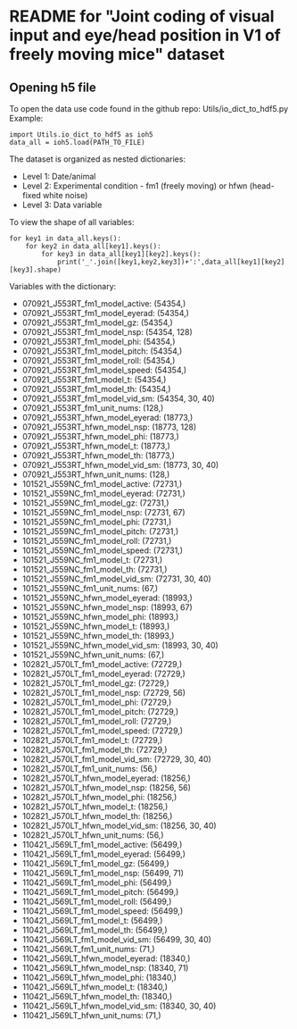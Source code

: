 # README for "Joint coding of visual input and eye/head position in V1 of freely moving mice" dataset

## Opening h5 file
To open the data use code found in the github repo: Utils/io_dict_to_hdf5.py
Example: 

```
import Utils.io_dict_to_hdf5 as ioh5
data_all = ioh5.load(PATH_TO_FILE)
```


The dataset is organized as nested dictionaries:
 - Level 1: Date/animal
 - Level 2: Experimental condition - fm1 (freely moving) or hfwn (head-fixed white noise)
 - Level 3: Data variable

To view the shape of all variables: 
```
for key1 in data_all.keys():
    for key2 in data_all[key1].keys():
        for key3 in data_all[key1][key2].keys():
            print('_'.join([key1,key2,key3])+':',data_all[key1][key2][key3].shape)
```

Variables with the dictionary: 
- 070921_J553RT_fm1_model_active: (54354,)
- 070921_J553RT_fm1_model_eyerad: (54354,)
- 070921_J553RT_fm1_model_gz: (54354,)  
- 070921_J553RT_fm1_model_nsp: (54354, 128) 
- 070921_J553RT_fm1_model_phi: (54354,) 
- 070921_J553RT_fm1_model_pitch: (54354,) 
- 070921_J553RT_fm1_model_roll: (54354,) 
- 070921_J553RT_fm1_model_speed: (54354,) 
- 070921_J553RT_fm1_model_t: (54354,) 
- 070921_J553RT_fm1_model_th: (54354,) 
- 070921_J553RT_fm1_model_vid_sm: (54354, 30, 40) 
- 070921_J553RT_fm1_unit_nums: (128,) 
- 070921_J553RT_hfwn_model_eyerad: (18773,) 
- 070921_J553RT_hfwn_model_nsp: (18773, 128) 
- 070921_J553RT_hfwn_model_phi: (18773,) 
- 070921_J553RT_hfwn_model_t: (18773,) 
- 070921_J553RT_hfwn_model_th: (18773,) 
- 070921_J553RT_hfwn_model_vid_sm: (18773, 30, 40) 
- 070921_J553RT_hfwn_unit_nums: (128,) 
- 101521_J559NC_fm1_model_active: (72731,) 
- 101521_J559NC_fm1_model_eyerad: (72731,) 
- 101521_J559NC_fm1_model_gz: (72731,) 
- 101521_J559NC_fm1_model_nsp: (72731, 67) 
- 101521_J559NC_fm1_model_phi: (72731,) 
- 101521_J559NC_fm1_model_pitch: (72731,) 
- 101521_J559NC_fm1_model_roll: (72731,) 
- 101521_J559NC_fm1_model_speed: (72731,) 
- 101521_J559NC_fm1_model_t: (72731,) 
- 101521_J559NC_fm1_model_th: (72731,) 
- 101521_J559NC_fm1_model_vid_sm: (72731, 30, 40) 
- 101521_J559NC_fm1_unit_nums: (67,) 
- 101521_J559NC_hfwn_model_eyerad: (18993,) 
- 101521_J559NC_hfwn_model_nsp: (18993, 67) 
- 101521_J559NC_hfwn_model_phi: (18993,) 
- 101521_J559NC_hfwn_model_t: (18993,) 
- 101521_J559NC_hfwn_model_th: (18993,) 
- 101521_J559NC_hfwn_model_vid_sm: (18993, 30, 40) 
- 101521_J559NC_hfwn_unit_nums: (67,) 
- 102821_J570LT_fm1_model_active: (72729,) 
- 102821_J570LT_fm1_model_eyerad: (72729,) 
- 102821_J570LT_fm1_model_gz: (72729,) 
- 102821_J570LT_fm1_model_nsp: (72729, 56) 
- 102821_J570LT_fm1_model_phi: (72729,) 
- 102821_J570LT_fm1_model_pitch: (72729,) 
- 102821_J570LT_fm1_model_roll: (72729,) 
- 102821_J570LT_fm1_model_speed: (72729,) 
- 102821_J570LT_fm1_model_t: (72729,) 
- 102821_J570LT_fm1_model_th: (72729,) 
- 102821_J570LT_fm1_model_vid_sm: (72729, 30, 40) 
- 102821_J570LT_fm1_unit_nums: (56,) 
- 102821_J570LT_hfwn_model_eyerad: (18256,) 
- 102821_J570LT_hfwn_model_nsp: (18256, 56) 
- 102821_J570LT_hfwn_model_phi: (18256,) 
- 102821_J570LT_hfwn_model_t: (18256,) 
- 102821_J570LT_hfwn_model_th: (18256,) 
- 102821_J570LT_hfwn_model_vid_sm: (18256, 30, 40) 
- 102821_J570LT_hfwn_unit_nums: (56,) 
- 110421_J569LT_fm1_model_active: (56499,) 
- 110421_J569LT_fm1_model_eyerad: (56499,) 
- 110421_J569LT_fm1_model_gz: (56499,) 
- 110421_J569LT_fm1_model_nsp: (56499, 71) 
- 110421_J569LT_fm1_model_phi: (56499,) 
- 110421_J569LT_fm1_model_pitch: (56499,) 
- 110421_J569LT_fm1_model_roll: (56499,) 
- 110421_J569LT_fm1_model_speed: (56499,) 
- 110421_J569LT_fm1_model_t: (56499,) 
- 110421_J569LT_fm1_model_th: (56499,) 
- 110421_J569LT_fm1_model_vid_sm: (56499, 30, 40) 
- 110421_J569LT_fm1_unit_nums: (71,) 
- 110421_J569LT_hfwn_model_eyerad: (18340,) 
- 110421_J569LT_hfwn_model_nsp: (18340, 71) 
- 110421_J569LT_hfwn_model_phi: (18340,) 
- 110421_J569LT_hfwn_model_t: (18340,) 
- 110421_J569LT_hfwn_model_th: (18340,) 
- 110421_J569LT_hfwn_model_vid_sm: (18340, 30, 40) 
- 110421_J569LT_hfwn_unit_nums: (71,) 